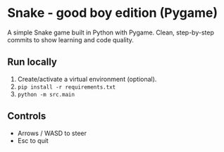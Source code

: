 # Snake - good boy edition (Pygame)

A simple Snake game built in Python with Pygame. Clean, step-by-step commits to show learning and code quality.

## Run locally
1. Create/activate a virtual environment (optional).
2. `pip install -r requirements.txt`
3. `python -m src.main`

## Controls
- Arrows / WASD to steer
- Esc to quit
